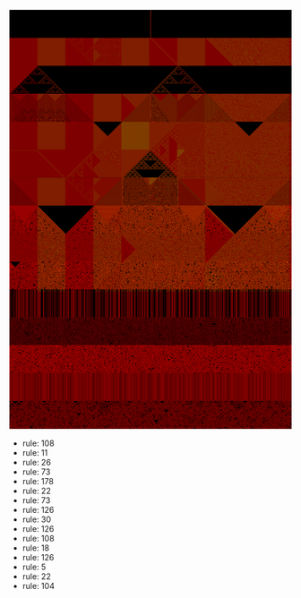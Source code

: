 ![photo](./output.png) 
 * rule: 108
* rule: 11
* rule: 26
* rule: 73
* rule: 178
* rule: 22
* rule: 73
* rule: 126
* rule: 30
* rule: 126
* rule: 108
* rule: 18
* rule: 126
* rule: 5
* rule: 22
* rule: 104
